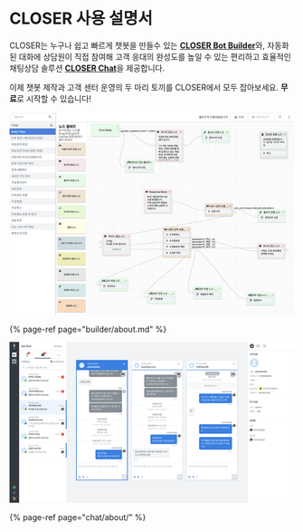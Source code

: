 # CLOSER 사용 설명서

CLOSER는 누구나 쉽고 빠르게 챗봇을 만들수 있는 [**CLOSER Bot Builder**](builder/about.md)와, 자동화된 대화에 상담원이 직접 참여해 고객 응대의 완성도를 높일 수 있는 편리하고 효율적인 채팅상담 솔루션 [**CLOSER Chat**](chat/about/)을 제공합니다. 

이제 챗봇 제작과 고객 센터 운영의 두 마리 토끼를 CLOSER에서 모두 잡아보세요. **무료**로 시작할 수 있습니다!

![CLOSER Bot Builder ](.gitbook/assets/openbeta_bot_builder_editor_750px.png)

{% page-ref page="builder/about.md" %}

![CLOSER Chat](.gitbook/assets/openbeta_chat_750px.png)

{% page-ref page="chat/about/" %}

